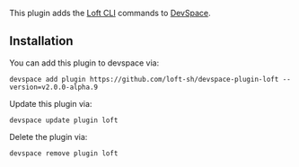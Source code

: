 This plugin adds the [Loft CLI](https://github.com/loft-sh/loft) commands to [DevSpace](https://devspace.sh/). 

## Installation

You can add this plugin to devspace via:
```
devspace add plugin https://github.com/loft-sh/devspace-plugin-loft --version=v2.0.0-alpha.9
```

Update this plugin via:
```
devspace update plugin loft
```

Delete the plugin via:
```
devspace remove plugin loft
```
